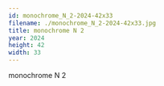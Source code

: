 ```yaml
---
id: monochrome_N_2-2024-42x33
filename: ./monochrome_N_2-2024-42x33.jpg
title: monochrome N 2
year: 2024
height: 42
width: 33
---
```


monochrome N 2

